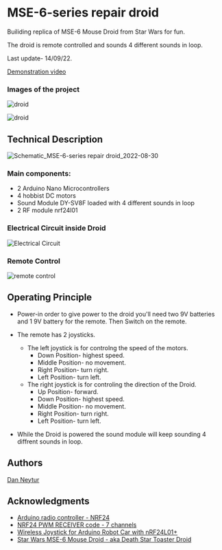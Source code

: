 # MSE-6-series repair droid
Builiding replica of MSE-6 Mouse Droid from Star Wars for fun.

The droid is remote controlled and sounds 4 different sounds in loop.

Last update- 14/09/22.

[Demonstration video](https://youtu.be/epnWr3ba0nw)

### Images of the project
![droid](droid1.jpg)

![droid](droid2.jpg)

## Technical Description
![Schematic_MSE-6-series repair droid_2022-08-30](https://user-images.githubusercontent.com/120782729/208256744-59eb48ab-5658-4d3e-8075-b9e5d8c8fcd3.png)

### Main components:
* 2 Arduino Nano Microcontrollers 
* 4 hobbist DC motors 
* Sound Module DY-SV8F loaded with 4 different sounds in loop
* 2 RF module nrf24l01 

### Electrical Circuit inside Droid
![Electrical Circuit](inside.jpg)

### Remote Control
![remote control](https://user-images.githubusercontent.com/120782729/208256842-fa4cb9a7-4161-4374-8ee9-8943d99ca717.jpg)

## Operating Principle
* Power-in order to give power to the droid you'll need two 9V batteries and 1 9V battery for the remote. Then Switch on the remote.

* The remote has 2 joysticks. 
  * The left joystick is for controlng the speed of the motors. 
    * Down Position- highest speed. 
    * Middle Position- no movement.
    * Right Position- turn right.
    * Left Position- turn left.
  * The right joystick is for controling the direction of the Droid.
    * Up Position- forward.
    * Down Position- highest speed. 
    * Middle Position- no movement.
    * Right Position- turn right.
    * Left Position- turn left.
    
* While the Droid is powered the sound module will keep sounding 4 diffrent sounds in loop.


## Authors

[Dan Neytur](https://github.com/DanNeytur)

## Acknowledgments
* [Arduino radio controller - NRF24](http://electronoobs.com/eng_arduino_tut25.php)
* [NRF24 PWM RECEIVER code - 7 channels](http://electronoobs.com/eng_arduino_tut25_code4.php)
* [Wireless Joystick for Arduino Robot Car with nRF24L01+](https://dronebotworkshop.com/nrf24l01-wireless-joystick/)
* [Star Wars MSE-6 Mouse Droid - aka Death Star Toaster Droid](https://www.youtube.com/watch?v=cLqNmMH4hsg&ab_channel=JenniiDigital)

